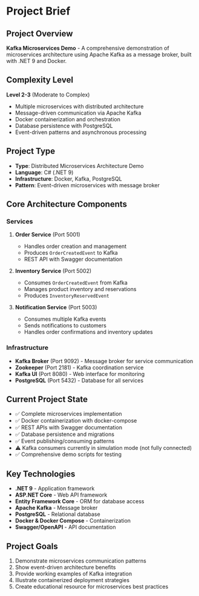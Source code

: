 # Project Brief

## Project Overview

**Kafka Microservices Demo** - A comprehensive demonstration of microservices architecture using Apache Kafka as a message broker, built with .NET 9 and Docker.

## Complexity Level

**Level 2-3** (Moderate to Complex)

- Multiple microservices with distributed architecture
- Message-driven communication via Apache Kafka
- Docker containerization and orchestration
- Database persistence with PostgreSQL
- Event-driven patterns and asynchronous processing

## Project Type

- **Type**: Distributed Microservices Architecture Demo
- **Language**: C# (.NET 9)
- **Infrastructure**: Docker, Kafka, PostgreSQL
- **Pattern**: Event-driven microservices with message broker

## Core Architecture Components

### Services

1. **Order Service** (Port 5001)
   - Handles order creation and management
   - Produces `OrderCreatedEvent` to Kafka
   - REST API with Swagger documentation

2. **Inventory Service** (Port 5002)
   - Consumes `OrderCreatedEvent` from Kafka
   - Manages product inventory and reservations
   - Produces `InventoryReservedEvent`

3. **Notification Service** (Port 5003)
   - Consumes multiple Kafka events
   - Sends notifications to customers
   - Handles order confirmations and inventory updates

### Infrastructure

- **Kafka Broker** (Port 9092) - Message broker for service communication
- **Zookeeper** (Port 2181) - Kafka coordination service  
- **Kafka UI** (Port 8080) - Web interface for monitoring
- **PostgreSQL** (Port 5432) - Database for all services

## Current Project State

- ✅ Complete microservices implementation
- ✅ Docker containerization with docker-compose
- ✅ REST APIs with Swagger documentation
- ✅ Database persistence and migrations
- ✅ Event publishing/consuming patterns
- ⚠️ Kafka consumers currently in simulation mode (not fully connected)
- ✅ Comprehensive demo scripts for testing

## Key Technologies

- **.NET 9** - Application framework
- **ASP.NET Core** - Web API framework
- **Entity Framework Core** - ORM for database access
- **Apache Kafka** - Message broker
- **PostgreSQL** - Relational database
- **Docker & Docker Compose** - Containerization
- **Swagger/OpenAPI** - API documentation

## Project Goals

1. Demonstrate microservices communication patterns
2. Show event-driven architecture benefits
3. Provide working examples of Kafka integration
4. Illustrate containerized deployment strategies
5. Create educational resource for microservices best practices
